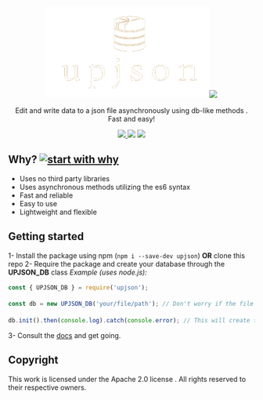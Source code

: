 <p align="center">
   <img src="https://github.com/Mahdios/upjson/blob/master/src/assets/upjson_logo.png?raw=true" alt="Header"><img src="https://nodei.co/npm/upjson.png?downloads=true&downloadRank=true&stars=true">
</p>

<p align="center">
  Edit and write data to a json file asynchronously using db-like methods . Fast and easy!
</p>

<p align="center">
   <a href="https://www.npmjs.com/package/upjson">
    <img src="https://img.shields.io/node/v/upjson.svg?style=flat">
  </a>
  <a>
    <img src="https://img.shields.io/badge/contributions-welcome-brightgreen.svg?style=flat">
  </a>
  <a>
    <img src="http://hits.dwyl.com/Mahdios/upjson.svg">
  </a>
</p>

## Why? [![start with why](https://img.shields.io/badge/start%20with-why%3F-brightgreen.svg?style=flat)](http://www.ted.com/talks/simon_sinek_how_great_leaders_inspire_action)
- Uses no third party libraries
- Uses asynchronous methods utilizing the es6 syntax
- Fast and reliable
- Easy to use
- Lightweight and flexible
## Getting started
1- Install the package using npm (`npm i --save-dev upjson`) **OR** clone this repo
2- Require the package and create your database through the **UPJSON_DB** class
*Example (uses node.js):*
```js
const { UPJSON_DB } = require('upjson');

const db = new UPJSON_DB('your/file/path'); // Don't worry if the file does'nt exist , the init method will fix that

db.init().then(console.log).catch(console.error); // This will create the file if it doesn't exist and make's sure it has the correct format
```
3- Consult the [docs](http://upjson.mahdios.gq) and get going.
## Copyright
This work is licensed under the Apache 2.0 license . All rights reserved to their respective owners.
